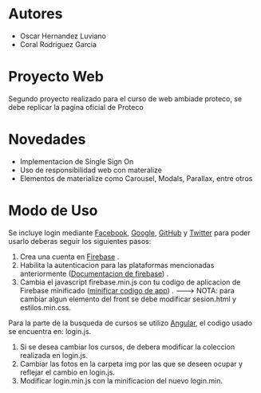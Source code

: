 # Autores
* Oscar Hernandez Luviano
* Coral Rodriguez Garcia

# Proyecto Web
Segundo proyecto realizado para el curso de web ambiade proteco, se debe replicar la pagina oficial de Proteco 
# Novedades
* Implementacion de Single Sign On
* Uso de responsibilidad web con materalize
* Elementos de materialize como Carousel, Modals, Parallax, entre otros
# Modo de Uso

Se incluye login mediante [Facebook](https://www.facebook.com/), [Google](https://www.google.com/), [GitHub](https://www.github.com/) y [Twitter](https://www.twitter.com/) para poder usarlo deberas seguir los siguientes pasos:
1. Crea una cuenta en [Firebase](https://firebase.google.com/) .
2. Habilita la autenticacion para las plataformas mencionadas anteriormente ([Documentacion de firebase](https://firebase.google.com/docs/auth/?hl=es-419utm_source=google&utm_medium=cpc&utm_campaign=1001467%20%7C%20Firebase*%20Brand%20Features%20%7C%20Global%20%7C%20es%20%7C%20Desk%2BTab%2BMobile%20%7C%20Text%20%7C%20BKWS%20%5B2017%5D&utm_term=%7Bkeyword%7D&gclid=Cj0KEQjwi7vIBRDpo9W8y7Ct6ZcBEiQA1CwV2CsHIzkGXe4yAYd2ebztiQkCAavF_MnFDIqXBpc277UaAh0U8P8HAQ)) .
3. Cambia el javascript firebase.min.js con tu codigo de aplicacion de Firebase minificado ([minificar codigo de app](https://jscompress.com/)) .
---> NOTA: para cambiar algun elemento del front se debe modificar sesion.html y estilos.min.css.

Para la parte de la busqueda de cursos se utilizo [Angular](https://angularjs.org/), el codigo usado se encuentra en: login.js.
1. Si se desea cambiar los cursos, de debera modificar la coleccion realizada en login.js.
2. Cambiar las fotos en la carpeta img por las que se deseen ocupar y reflejar el cambio en login.js.
3. Modificar login.min.js con la minificacion del nuevo login.min.





